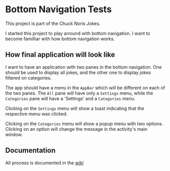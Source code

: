 # Bottom Navigation Tests

This project is part of the Chuck Noris Jokes.

I started this project to play arround with bottom navigation. I want to become familliar with how bottom navigation works.

## How final application will look like

I want to have an application with two panes in the bottom navigation. One should be used to display all jokes, and the other one to
display jokes filtered on categories.

The app should have a menu in the `AppBar` which will be different on each of the two panes. The `All` pane will have only a `Settings`
menu, while the `Categories` pane will have a 'Settings' and a `Categories` menu.

Clicking on the `Settings` menu will show a toast indicating that the respective menu was clicked.

Clicking on the `Categories` menu will show a popup menu with two options. Clicking on an option will change the message in the activity's
main window.

## Documentation

All process is documented in the [wiki](https://github.com/citrone/bottom-navigation-tests/wiki)
